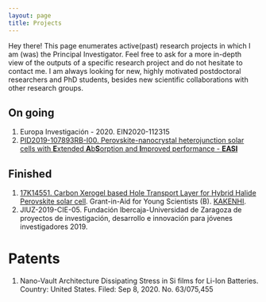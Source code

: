 ```yaml
---
layout: page
title: Projects
---
```


<p class="message">
  Hey there! This page enumerates active(past) research projects in which I am (was) the Principal Investigator. Feel free to ask for a more in-depth view of the outputs of a specific research project and do not hesitate to contact me. I am always looking for new, highly motivated postdoctoral researchers and PhD students, besides new scientific collaborations with other research groups. 
</p>


## On going

1. Europa Investigación - 2020. EIN2020-112315
2. [PID2019-107893RB-I00.  Perovskite-nanocrystal heterojunction solar cells with **E**xtended **A**b**S**orption and **I**mproved performance - **EASI**](https://easi.unizar.es)


## Finished

1. 	[17K14551. Carbon Xerogel based Hole Transport Layer for Hybrid Halide Perovskite solar cell](https://app.dimensions.ai/details/grant/grant.6839973). Grant-in-Aid for Young Scientists (B). [KAKENHI](https://kaken.nii.ac.jp/grant/KAKENHI-PROJECT-17K14551).
2. JIUZ-2019-CIE-05. Fundación Ibercaja-Universidad de Zaragoza de proyectos de investigación, desarrollo e innovación para jóvenes investigadores 2019.





# Patents

1. Nano-Vault Architecture Dissipating Stress in Si films for Li-Ion Batteries. Country: United States. Filed: Sep 8, 2020. No. 63/075,455




